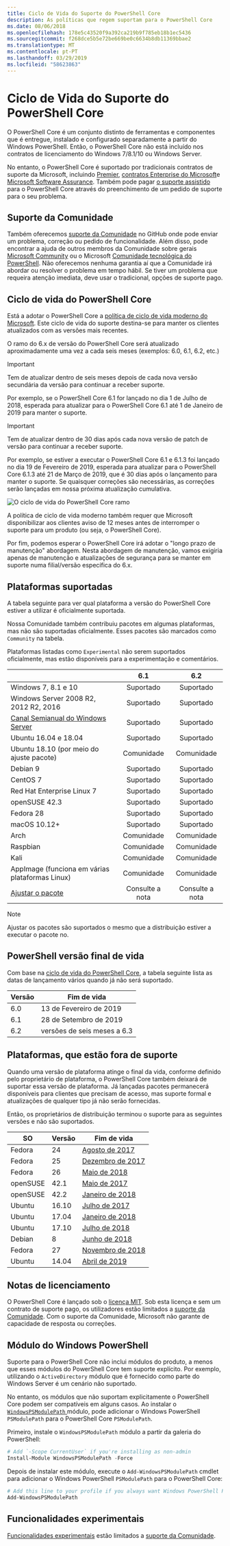 ```yaml
---
title: Ciclo de Vida do Suporte do PowerShell Core
description: As políticas que regem suportam para o PowerShell Core
ms.date: 08/06/2018
ms.openlocfilehash: 178e5c43520f9a392ca219b9f785eb18b1ec5436
ms.sourcegitcommit: f268dce5b5e72be669be0c6634b8db11369bbae2
ms.translationtype: MT
ms.contentlocale: pt-PT
ms.lasthandoff: 03/29/2019
ms.locfileid: "58623863"
---
```

# <a name="powershell-core-support-lifecycle"></a>Ciclo de Vida do Suporte do PowerShell Core

O PowerShell Core é um conjunto distinto de ferramentas e componentes que é entregue, instalado e configurado separadamente a partir do Windows PowerShell.
Então, o PowerShell Core não está incluído nos contratos de licenciamento do Windows 7/8.1/10 ou Windows Server.

No entanto, o PowerShell Core é suportado por tradicionais contratos de suporte da Microsoft, incluindo [Premier][], [contratos Enterprise do Microsoft][enterprise-agreement]e [Microsoft Software Assurance][assurance].
Também pode pagar [o suporte assistido][] para o PowerShell Core através do preenchimento de um pedido de suporte para o seu problema.

## <a name="community-support"></a>Suporte da Comunidade

Também oferecemos [suporte da Comunidade][] no GitHub onde pode enviar um problema, correção ou pedido de funcionalidade.
Além disso, pode encontrar a ajuda de outros membros da Comunidade sobre gerais [Microsoft Community][] ou o Microsoft [Comunidade tecnológica do PowerShell][].
Não oferecemos nenhuma garantia aí que a Comunidade irá abordar ou resolver o problema em tempo hábil.
Se tiver um problema que requeira atenção imediata, deve usar o tradicional, opções de suporte pago.

## <a name="lifecycle-of-powershell-core"></a>Ciclo de vida do PowerShell Core

Está a adotar o PowerShell Core a [política de ciclo de vida moderno do Microsoft][modern].
Este ciclo de vida do suporte destina-se para manter os clientes atualizados com as versões mais recentes.

O ramo do 6.x de versão do PowerShell Core será atualizado aproximadamente uma vez a cada seis meses (exemplos: 6.0, 6.1, 6.2, etc.)

> [!IMPORTANT]
> Tem de atualizar dentro de seis meses depois de cada nova versão secundária da versão para continuar a receber suporte.

Por exemplo, se o PowerShell Core 6.1 for lançado no dia 1 de Julho de 2018, esperada para atualizar para o PowerShell Core 6.1 até 1 de Janeiro de 2019 para manter o suporte.

> [!IMPORTANT]
> Tem de atualizar dentro de 30 dias após cada nova versão de patch de versão para continuar a receber suporte.

Por exemplo, se estiver a executar o PowerShell Core 6.1 e 6.1.3 foi lançado no dia 19 de Fevereiro de 2019, esperada para atualizar para o PowerShell Core 6.1.3 até 21 de Março de 2019, que é 30 dias após o lançamento para manter o suporte.
Se quaisquer correções são necessárias, as correções serão lançadas em nossa próxima atualização cumulativa.

![O ciclo de vida do PowerShell Core ramo][lifecycle-chart]

A política de ciclo de vida moderno também requer que Microsoft disponibilizar aos clientes aviso de 12 meses antes de interromper o suporte para um produto (ou seja, o PowerShell Core).

Por fim, podemos esperar o PowerShell Core irá adotar o "longo prazo de manutenção" abordagem.
Nesta abordagem de manutenção, vamos exigiria apenas de manutenção e atualizações de segurança para se manter em suporte numa filial/versão específica do 6.x.

## <a name="supported-platforms"></a>Plataformas suportadas

A tabela seguinte para ver qual plataforma a versão do PowerShell Core estiver a utilizar é oficialmente suportada.

Nossa Comunidade também contribuiu pacotes em algumas plataformas, mas não são suportadas oficialmente.
Esses pacotes são marcados como `Community` na tabela.

Plataformas listadas como `Experimental` não serem suportados oficialmente, mas estão disponíveis para a experimentação e comentários.

|                                                   | 6.1         | 6.2         |
|---------------------------------------------------|:-----------:|:-----------:|
| Windows 7, 8.1 e 10                            | Suportado   | Suportado   |
| Windows Server 2008 R2, 2012 R2, 2016             | Suportado   | Suportado   |
| [Canal Semianual do Windows Server][semi-annual] | Suportado   | Suportado   |
| Ubuntu 16.04 e 18.04                            | Suportado   | Suportado   |
| Ubuntu 18.10 (por meio do ajuste pacote)                   | Comunidade   | Comunidade   |
| Debian 9                                          | Suportado   | Suportado   |
| CentOS 7                                          | Suportado   | Suportado   |
| Red Hat Enterprise Linux 7                        | Suportado   | Suportado   |
| openSUSE 42.3                                     | Suportado   | Suportado   |
| Fedora 28                                         | Suportado   | Suportado   |
| macOS 10.12+                                      | Suportado   | Suportado   |
| Arch                                              | Comunidade   | Comunidade   |
| Raspbian                                          | Comunidade   | Comunidade   |
| Kali                                              | Comunidade   | Comunidade   |
| AppImage (funciona em várias plataformas Linux)     | Comunidade   | Comunidade   |
| [Ajustar o pacote](https://snapcraft.io/powershell)   | Consulte a nota    | Consulte a nota    |

> [!NOTE]
> Ajustar os pacotes são suportados o mesmo que a distribuição estiver a executar o pacote no.

## <a name="powershell-release-end-of-life"></a>PowerShell versão final de vida

Com base na [ciclo de vida do PowerShell Core](#lifecycle-of-powershell-core), a tabela seguinte lista as datas de lançamento vários quando já não será suportado.

| Versão | Fim de vida                   |
|---------|-------------------------------|
| 6.0     | 13 de Fevereiro de 2019             |
| 6.1     | 28 de Setembro de 2019            |
| 6.2     | versões de seis meses a 6.3   |

## <a name="platforms-which-are-out-of-support"></a>Plataformas, que estão fora de suporte

Quando uma versão de plataforma atinge o final da vida, conforme definido pelo proprietário de plataforma, o PowerShell Core também deixará de suportar essa versão de plataforma.
Já lançadas pacotes permanecerá disponíveis para clientes que precisam de acesso, mas suporte formal e atualizações de qualquer tipo já não serão fornecidas.

Então, os proprietários de distribuição terminou o suporte para as seguintes versões e não são suportados.

| SO       | Versão | Fim de vida                                                                                 |
|----------|---------|---------------------------------------------------------------------------------------------|
| Fedora   | 24      | [Agosto de 2017](https://fedoramagazine.org/fedora-24-eol/)                                    |
| Fedora   | 25      | [Dezembro de 2017](https://fedoramagazine.org/fedora-25-end-life/)                             |
| Fedora   | 26      | [Maio de 2018](https://fedoramagazine.org/fedora-26-end-life/)                                  |
| openSUSE | 42.1    | [Maio de 2017](https://lists.opensuse.org/opensuse-security-announce/2017-05/msg00053.html)     |
| openSUSE | 42.2    | [Janeiro de 2018](https://lists.opensuse.org/opensuse-security-announce/2017-11/msg00066.html) |
| Ubuntu   | 16.10   | [Julho de 2017](https://lists.ubuntu.com/archives/ubuntu-announce/2017-July/000223.html)        |
| Ubuntu   | 17.04   | [Janeiro de 2018](https://lists.ubuntu.com/archives/ubuntu-announce/2018-January.txt)          |
| Ubuntu   | 17.10   | [Julho de 2018](https://lists.ubuntu.com/archives/ubuntu-announce/2018-July/000232.html)        |
| Debian   | 8       | [Junho de 2018](https://lists.debian.org/debian-security-announce/2018/msg00132.html)           |
| Fedora   | 27      | [Novembro de 2018](https://fedoramagazine.org/fedora-27-end-of-life/)                          |
| Ubuntu   | 14.04   | [Abril de 2019](https://wiki.ubuntu.com/Releases)                                              |

## <a name="notes-on-licensing"></a>Notas de licenciamento

O PowerShell Core é lançado sob o [licença MIT][].
Sob esta licença e sem um contrato de suporte pago, os utilizadores estão limitados a [suporte da Comunidade][].
Com o suporte da Comunidade, Microsoft não garante de capacidade de resposta ou correções.

## <a name="windows-powershell-module"></a>Módulo do Windows PowerShell

Suporte para o PowerShell Core não inclui módulos do produto, a menos que esses módulos do PowerShell Core tem suporte explícito.
Por exemplo, utilizando o `ActiveDirectory` módulo que é fornecido como parte do Windows Server é um cenário não suportado.

No entanto, os módulos que não suportam explicitamente o PowerShell Core podem ser compatíveis em alguns casos.
Ao instalar o [ `WindowsPSModulePath` ][] módulo, pode adicionar o Windows PowerShell `PSModulePath` para o PowerShell Core `PSModulePath`.

Primeiro, instale o `WindowsPSModulePath` módulo a partir da galeria do PowerShell:

```powershell
# Add `-Scope CurrentUser` if you're installing as non-admin
Install-Module WindowsPSModulePath -Force
```

Depois de instalar este módulo, execute o `Add-WindowsPSModulePath` cmdlet para adicionar o Windows PowerShell `PSModulePath` para o PowerShell Core:

```powershell
# Add this line to your profile if you always want Windows PowerShell PSModulePath
Add-WindowsPSModulePath
```

## <a name="experimental-features"></a>Funcionalidades experimentais

[Funcionalidades experimentais][] estão limitados a [suporte da Comunidade](#community-support).

[Premier]: https://www.microsoft.com/en-us/microsoftservices/support.aspx
[enterprise-agreement]: https://www.microsoft.com/en-us/licensing/licensing-programs/enterprise.aspx
[assurance]: https://www.microsoft.com/en-us/licensing/licensing-programs/software-assurance-default.aspx
[Suporte da Comunidade]: https://github.com/powershell/powershell/issues
[Microsoft Community]: https://answers.microsoft.com/
[Comunidade tecnológica do PowerShell]: https://techcommunity.microsoft.com/t5/PowerShell/ct-p/WindowsPowerShell
[o suporte assistido]: https://support.microsoft.com/assistedsupportproducts
[modern]: https://support.microsoft.com/help/30881/modern-lifecycle-policy
[lifecycle-chart]: ./images/modern-lifecycle.png
[semi-annual]: https://docs.microsoft.com/windows-server/get-started/semi-annual-channel-overview
[Licença MIT]: https://github.com/PowerShell/PowerShell/blob/master/LICENSE.txt
[`WindowsPSModulePath`]: https://www.powershellgallery.com/packages/WindowsPSModulePath/
[Funcionalidades experimentais]: /powershell/module/microsoft.powershell.core/about/about_powershell_config?view=powershell-6#experimentalfeatures
